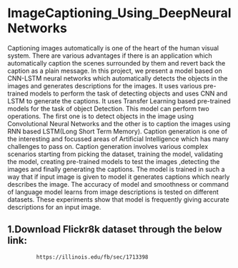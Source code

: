 # ImageCaptioning_Using_DeepNeuralNetworks
Captioning images automatically is one of the heart of the human visual system. There are
various advantages if there is an application which automatically caption the scenes
surrounded by them and revert back the caption as a plain message. In this project, we present
a model based on CNN-LSTM neural networks which automatically detects the objects in the
images and generates descriptions for the images. It uses various pre-trained models to
perform the task of detecting objects and uses CNN and LSTM to generate the captions. It
uses Transfer Learning based pre-trained models for the task of object Detection. This model
can perform two operations. The first one is to detect objects in the image using
Convolutional Neural Networks and the other is to caption the images using RNN based
LSTM(Long Short Term Memory). Caption generation is one of the interesting and focussed areas of Artificial
Intelligence which has many challenges to pass on. Caption generation involves various
complex scenarios starting from picking the dataset, training the model, validating the model,
creating pre-trained models to test the images ,detecting the images and finally generating the
captions. The model is trained in such a way that if input image is given
to model it generates captions which nearly describes the image.
The accuracy of model and smoothness or command of language
model learns from image descriptions is tested on different
datasets. These experiments show that model is frequently giving
accurate descriptions for an input image.

## 1.Download Flickr8k dataset through the below link:

             https://illinois.edu/fb/sec/1713398
